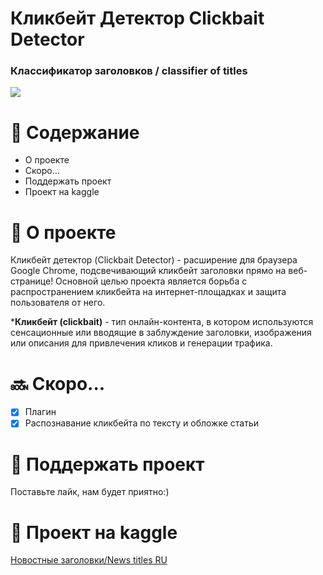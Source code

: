 # Кликбейт Детектор Clickbait Detector
### Классификатор заголовков / classifier of titles 
![](https://img.shields.io/badge/StopClickBait-blue)


# :notebook_with_decorative_cover: Содержание
+ О проекте
+ Скоро...
+ Поддержать проект
+ Проект на kaggle

# :cherry_blossom: О проекте
Кликбейт детектор (Clickbait Detector) - расширение для браузера Google Chrome, подсвечивающий кликбейт заголовки прямо на веб-странице! Основной целью проекта является борьба с распространением кликбейта на интернет-площадках и защита пользователя от него.

*__Кликбейт (clickbait)__ - тип онлайн-контента, в котором используются сенсационные или вводящие в заблуждение заголовки, изображения или описания для привлечения кликов и генерации трафика.

# :soon: Скоро...
- [X] Плагин
- [X] Распознавание кликбейта по тексту и обложке статьи 
  
# :heart_decoration: Поддержать проект
Поставьте лайк, нам будет приятно:)

# :ribbon: Проект на kaggle
[Новостные заголовки/News titles RU](https://www.kaggle.com/datasets/anzerone/clickbait-titles-ru)







